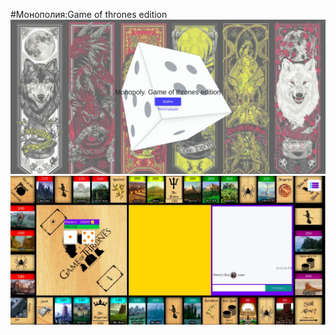 #Монополия:Game of thrones edition
![Вход](https://github.com/IgorTsvetkov/got/blob/master/web/images/got1.jpg)
![Процесс игры](https://github.com/IgorTsvetkov/got/blob/master/web/images/got2.jpg)
